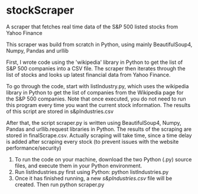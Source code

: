 # stockScraper
A scraper that fetches real time data of the S&amp;P 500 listed stocks from Yahoo Finance 

This scraper was build from scratch in Python, using mainly BeautifulSoup4, Numpy, Pandas and urllib

First, I wrote code using the 'wikipedia' library in Python to get the list of S&P 500 companies into a CSV file.
The scraper then iterates through the list of stocks and looks up latest financial data from Yahoo Finance.

To go through the code, start with listIndustry.py, which uses the wikipedia library in Python to get the list of companies from the Wikipedia page for the S&P 500 companies. Note that once executed, you do not need to run this program every time you want the current stock information. The results of this script are stored in s&pIndustries.csv

After that, the script scraper.py is written using BeautifulSoup4, Numpy, Pandas and urllib.request libraries in Python. The results of the scraping are stored in finalScrape.csv. Actually scraping will take time, since a time delay is added after scraping every stock (to prevent issues with the website performance/security)

<ol>
<li> To run the code on your machine, download the two Python (.py) source files, and execute them in your Python environment. </li>

<li> Run listIndustries.py first using Python:  
      python listIndustries.py </li>

<li> Once it has finished running, a new <em> s&pIndustries.csv </em> file will be created. Then run 
      python scraper.py </li>
